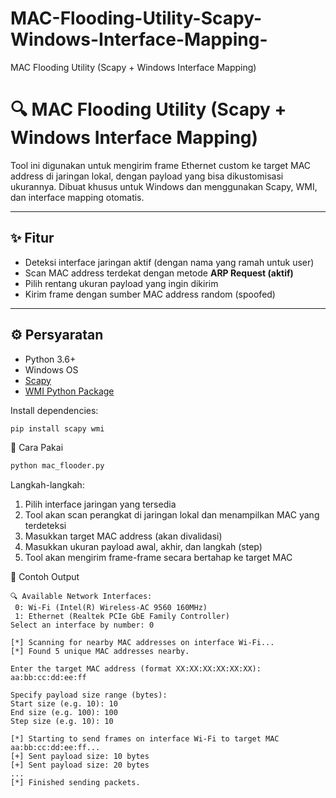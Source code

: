 # MAC-Flooding-Utility-Scapy-Windows-Interface-Mapping-
MAC Flooding Utility (Scapy + Windows Interface Mapping)

# 🔍 MAC Flooding Utility (Scapy + Windows Interface Mapping)

Tool ini digunakan untuk mengirim frame Ethernet custom ke target MAC address di jaringan lokal, dengan payload yang bisa dikustomisasi ukurannya. Dibuat khusus untuk Windows dan menggunakan Scapy, WMI, dan interface mapping otomatis.

---

## ✨ Fitur

- Deteksi interface jaringan aktif (dengan nama yang ramah untuk user)
- Scan MAC address terdekat dengan metode **ARP Request (aktif)**
- Pilih rentang ukuran payload yang ingin dikirim
- Kirim frame dengan sumber MAC address random (spoofed)

---

## ⚙️ Persyaratan

- Python 3.6+
- Windows OS
- [Scapy](https://scapy.net/)
- [WMI Python Package](https://pypi.org/project/WMI/)

Install dependencies:

```bash
pip install scapy wmi
```

🚀 Cara Pakai
```bash
python mac_flooder.py
```
Langkah-langkah:

1. Pilih interface jaringan yang tersedia
2. Tool akan scan perangkat di jaringan lokal dan menampilkan MAC yang terdeteksi
3. Masukkan target MAC address (akan divalidasi)
4. Masukkan ukuran payload awal, akhir, dan langkah (step)
5. Tool akan mengirim frame-frame secara bertahap ke target MAC

📡 Contoh Output
```
🔍 Available Network Interfaces:
 0: Wi-Fi (Intel(R) Wireless-AC 9560 160MHz)
 1: Ethernet (Realtek PCIe GbE Family Controller)
Select an interface by number: 0

[*] Scanning for nearby MAC addresses on interface Wi-Fi...
[*] Found 5 unique MAC addresses nearby.

Enter the target MAC address (format XX:XX:XX:XX:XX:XX): aa:bb:cc:dd:ee:ff

Specify payload size range (bytes):
Start size (e.g. 10): 10
End size (e.g. 100): 100
Step size (e.g. 10): 10

[*] Starting to send frames on interface Wi-Fi to target MAC aa:bb:cc:dd:ee:ff...
[+] Sent payload size: 10 bytes
[+] Sent payload size: 20 bytes
...
[*] Finished sending packets.
```
